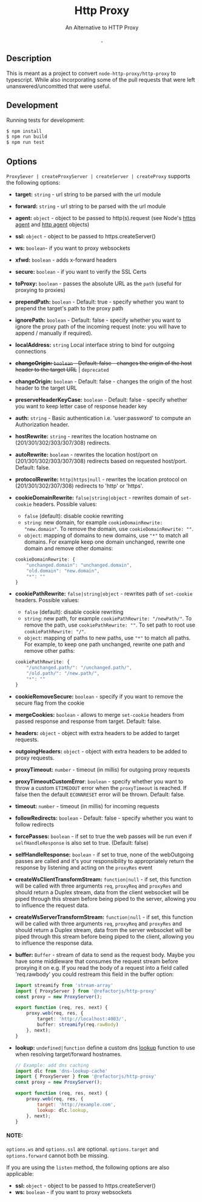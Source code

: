 <h1 align="center" >Http Proxy</h1>
<p align="center">An Alternative to HTTP Proxy</p>

<p align="center">
<a href="https://www.npmjs.com/package/@refactorjs/http-proxy">
    <img alt="" src="https://img.shields.io/npm/v/@refactorjs/http-proxy.svg?style=flat-square">
</a>
<a href="https://www.npmjs.com/package/@refactorjs/http-proxy">
    <img alt="" src="https://img.shields.io/npm/dt/@refactorjs/http-proxy.svg?style=flat-square">
</a>
</p>

## Description

This is meant as a project to convert `node-http-proxy/http-proxy` to typescript. While also incorporating some of the pull requests that were left unanswered/uncomitted that were useful.

## Development

Running tests for development:

```bash
$ npm install
$ npm run build
$ npm run test
```

## Options

`ProxySever | createProxyServer | createServer | createProxy` supports the following options:

- **target:** `string` - url string to be parsed with the url module
- **forward:** `string` - url string to be parsed with the url module
- **agent:** `object` - object to be passed to http(s).request (see Node's [https agent](http://nodejs.org/api/https.html#https_class_https_agent) and [http agent](http://nodejs.org/api/http.html#http_class_http_agent) objects)
- **ssl:** `object` - object to be passed to https.createServer()
- **ws:** `boolean`- if you want to proxy websockets
- **xfwd:** `boolean` - adds x-forward headers
- **secure:** `boolean` - if you want to verify the SSL Certs
- **toProxy:** `boolean` - passes the absolute URL as the `path` (useful for proxying to proxies)
- **prependPath:** `boolean` - Default: true - specify whether you want to prepend the target's path to the proxy path
- **ignorePath:** `boolean` - Default: false - specify whether you want to ignore the proxy path of the incoming request (note: you will have to append / manually if required).
- **localAddress:** `string` Local interface string to bind for outgoing connections
- ~~**changeOrigin:** `boolean` - Default: false - changes the origin of the host header to the target URL~~ | `deprecated`
- **changeOrigin:** `boolean` - Default: false - changes the origin of the host header to the target URL
- **preserveHeaderKeyCase:** `boolean` - Default: false - specify whether you want to keep letter case of response header key
- **auth:** `string` - Basic authentication i.e. 'user:password' to compute an Authorization header.
- **hostRewrite:** `string` - rewrites the location hostname on (201/301/302/303/307/308) redirects.
- **autoRewrite:** `boolean` - rewrites the location host/port on (201/301/302/303/307/308) redirects based on requested host/port. Default: false.
- **protocolRewrite:** `http|https|null` - rewrites the location protocol on (201/301/302/307/308) redirects to 'http' or 'https'.
- **cookieDomainRewrite:** `false|string|object` - rewrites domain of `set-cookie` headers. Possible values:
    * `false` (default): disable cookie rewriting
    * `string`: new domain, for example `cookieDomainRewrite: "new.domain"`. To remove the domain, use `cookieDomainRewrite: ""`.
    * `object`: mapping of domains to new domains, use `"*"` to match all domains.
    For example keep one domain unchanged, rewrite one domain and remove other domains:
    ```ts
    cookieDomainRewrite: {
        "unchanged.domain": "unchanged.domain",
        "old.domain": "new.domain",
        "*": ""
    }
    ```

- **cookiePathRewrite:** `false|string|object` - rewrites path of `set-cookie` headers. Possible values:
    * `false` (default): disable cookie rewriting
    * `string`: new path, for example `cookiePathRewrite: "/newPath/"`. To remove the path, use `cookiePathRewrite: ""`. To set path to root use `cookiePathRewrite: "/"`.
    * `object`: mapping of paths to new paths, use `"*"` to match all paths.
    For example, to keep one path unchanged, rewrite one path and remove other paths:
    ```ts
    cookiePathRewrite: {
        "/unchanged.path/": "/unchanged.path/",
        "/old.path/": "/new.path/",
        "*": ""
    }
    ```
- **cookieRemoveSecure:** `boolean` - specify if you want to remove the secure flag from the cookie
- **mergeCookies:** `boolean` - allows to merge `set-cookie` headers from passed response and response from target. Default: false.
- **headers:** `object` - object with extra headers to be added to target requests.
- **outgoingHeaders:** `object` - object with extra headers to be added to proxy requests.
- **proxyTimeout:** `number` - timeout (in millis) for outgoing proxy requests
- **proxyTimeoutCustomError**: `boolean` - specify whether you want to throw a custom `ETIMEDOUT` error when the `proxyTimeout` is reached. If false then the default `ECONNRESET` error will be thrown. Default: false.
- **timeout:** `number` - timeout (in millis) for incoming requests
- **followRedirects:** `boolean` - Default: false - specify whether you want to follow redirects
- **forcePasses:** `boolean` - if set to true the web passes will be run even if `selfHandleResponse` is also set to true. (Default: false)
- **selfHandleResponse:** `boolean` - if set to true, none of the webOutgoing passes are called and it's your responsibility to appropriately return the response by listening and acting on the `proxyRes` event
- **createWsClientTransformStream:** `function|null` - if set, this function will be called with three arguments `req`, `proxyReq` and `proxyRes` and should return a Duplex stream, data from the client websocket will be piped through this stream before being piped to the server, allowing you to influence the request data.
- **createWsServerTransformStream:** `function|null` - if set, this function will be called with three arguments `req`, `proxyReq` and `proxyRes` and should return a Duplex stream, data from the server websocket will be piped through this stream before being piped to the client, allowing you to influence the response data.
- **buffer:** `Buffer` - stream of data to send as the request body. Maybe you have some middleware that consumes the request stream before proxying it on e.g. If you read the body of a request into a field called 'req.rawbody' you could restream this field in the buffer option:
    ```ts
    import streamify from 'stream-array'
    import { ProxyServer } from '@refactorjs/http-proxy'
    const proxy = new ProxyServer();

    export function (req, res, next) {
        proxy.web(req, res, {
            target: 'http://localhost:4003/',
            buffer: streamify(req.rawBody)
        }, next);
    }
    ```
- **lookup:** `undefined|function` define a custom dns [lookup](https://nodejs.org/docs/latest-v12.x/api/dns.html#dns_dns_lookup_hostname_options_callback) function to use when resolving target/forward hostnames.
    ```js
    // Example: add dns caching
    import dlc from 'dns-lookup-cache'
    import { ProxyServer } from '@refactorjs/http-proxy'
    const proxy = new ProxyServer();

    export function (req, res, next) {
        proxy.web(req, res, {
            target: 'http://example.com',
            lookup: dlc.lookup,
        }, next);
    }
    ```

#### NOTE:
`options.ws` and `options.ssl` are optional.
`options.target` and `options.forward` cannot both be missing.

If you are using the `listen` method, the following options are also applicable:

- **ssl:** `object` - object to be passed to https.createServer()
- **ws:** `boolean` - if you want to proxy websockets